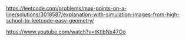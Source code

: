 https://leetcode.com/problems/max-points-on-a-line/solutions/3018587/explanation-with-simulation-images-from-high-school-to-leetcode-easy-geometry/

https://www.youtube.com/watch?v=tKtlbNx47Oo

